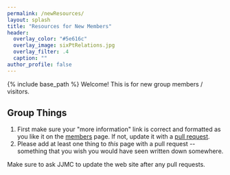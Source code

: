```yaml
---
permalink: /newResources/
layout: splash
title: "Resources for New Members"
header:
  overlay_color: "#5e616c"
  overlay_image: sixPtRelations.jpg
  overlay_filter: .4
  caption: ""
author_profile: false
---
```


{% include base_path %}
Welcome!  This is for new group members / visitors.

## Group Things
1. First make sure your "more information" link is correct and formatted as you like it on the [members](/members/) page. If not, update it with a [pull request](https://help.github.com/articles/creating-a-pull-request-from-a-fork/).
2. Please add at least one thing to *this* page with a pull request -- something that you wish you would have seen written down somewhere.

Make sure to ask JJMC to update the web site after any pull requests.
